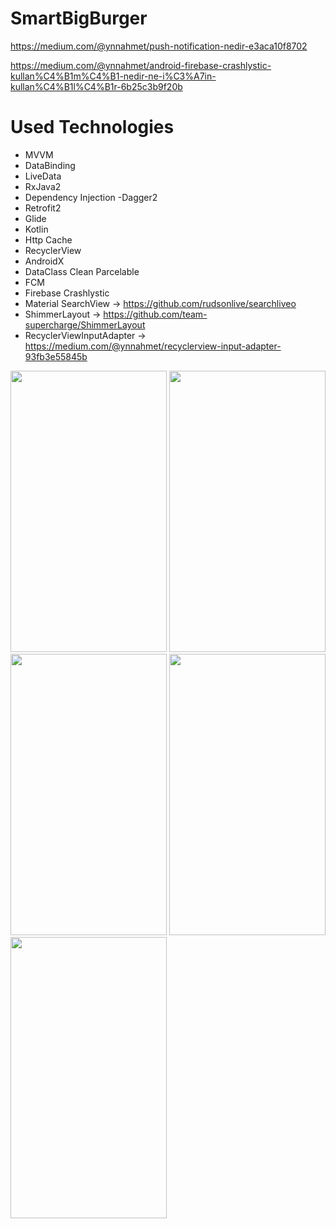 # SmartBigBurger

https://medium.com/@ynnahmet/push-notification-nedir-e3aca10f8702


https://medium.com/@ynnahmet/android-firebase-crashlystic-kullan%C4%B1m%C4%B1-nedir-ne-i%C3%A7in-kullan%C4%B1l%C4%B1r-6b25c3b9f20b

 # Used Technologies 
 
* MVVM
* DataBinding 
* LiveData
* RxJava2
* Dependency Injection -Dagger2
* Retrofit2
* Glide
* Kotlin 
* Http Cache
* RecyclerView
* AndroidX
* DataClass Clean Parcelable
* FCM
* Firebase Crashlystic
* Material SearchView -> https://github.com/rudsonlive/searchliveo
* ShimmerLayout -> https://github.com/team-supercharge/ShimmerLayout
* RecyclerViewInputAdapter -> https://medium.com/@ynnahmet/recyclerview-input-adapter-93fb3e55845b


<img src="https://github.com/yenenahmet/SmartBigBurger/blob/master/app/src/main/res/drawable/a1.jpg" height="450" width="250">


<img src="https://github.com/yenenahmet/SmartBigBurger/blob/master/app/src/main/res/drawable/a2.jpg" height="450" width="250">

<img src="https://github.com/yenenahmet/SmartBigBurger/blob/master/app/src/main/res/drawable/a3.jpg" height="450" width="250">

<img src="https://github.com/yenenahmet/SmartBigBurger/blob/master/app/src/main/res/drawable/a4.jpg" height="450" width="250">


<img src="https://github.com/yenenahmet/SmartBigBurger/blob/master/app/src/main/res/drawable/a5.jpg" height="450" width="250">

